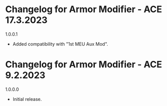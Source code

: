# Changelog for Armor Modifier - ACE 17.3.2023

1.0.0.1
- Added compatibility with "1st MEU Aux Mod".

# Changelog for Armor Modifier - ACE 9.2.2023

1.0.0.0
- Initial release.
